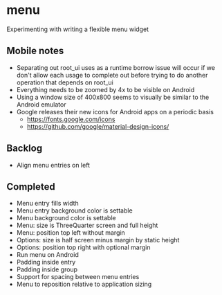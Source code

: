 # menu
Experimenting with writing a flexible menu widget

## Mobile notes
* Separating out root_ui uses as a runtime borrow issue will occur if we don't
  allow each usage to complete out before trying to do another operation that
  depends on root_ui
* Everything needs to be zoomed by 4x to be visible on Android
* Using a window size of 400x800 seems to visually be similar to the Android emulator
* Google releases their new icons for Android apps on a periodic basis
  * https://fonts.google.com/icons
  * https://github.com/google/material-design-icons/

## Backlog
* Align menu entries on left

## Completed
* Menu entry fills width
* Menu entry background color is settable
* Menu background color is settable
* Menu: size is ThreeQuarter screen and full height
* Menu: position top left without margin
* Options: size is half screen minus margin by static height
* Options: position top right with optional margin
* Run menu on Android
* Padding inside entry
* Padding inside group
* Support for spacing between menu entries
* Menu to reposition relative to application sizing